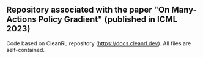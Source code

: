## Repository associated with the paper "On Many-Actions Policy Gradient" (published in ICML 2023)

Code based on CleanRL repository (https://docs.cleanrl.dev). All files are self-contained.
